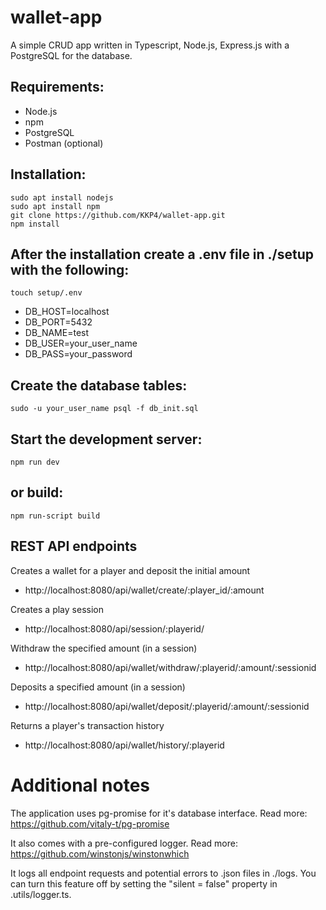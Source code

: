 
# wallet-app

A simple CRUD app written in Typescript, Node.js, Express.js with a PostgreSQL for the database.

## Requirements:
- Node.js
- npm
- PostgreSQL
- Postman (optional)

## Installation:
```
sudo apt install nodejs
sudo apt install npm
git clone https://github.com/KKP4/wallet-app.git
npm install

```
## After the installation create a .env file in ./setup with the following:

```
touch setup/.env
```
- DB_HOST=localhost
- DB_PORT=5432
- DB_NAME=test
- DB_USER=your_user_name
- DB_PASS=your_password

## Create the database tables:

```
sudo -u your_user_name psql -f db_init.sql
```

## Start the development server:
```
npm run dev
```
## or build:

```
npm run-script build
```

## REST API endpoints

Creates a wallet for a player and deposit the initial amount
- http://localhost:8080/api/wallet/create/:player_id/:amount

Creates a play session
- http://localhost:8080/api/session/:playerid/

Withdraw the specified amount (in a session)
- http://localhost:8080/api/wallet/withdraw/:playerid/:amount/:sessionid

Deposits a specified amount (in a session)
- http://localhost:8080/api/wallet/deposit/:playerid/:amount/:sessionid

Returns a player's transaction history
- http://localhost:8080/api/wallet/history/:playerid

# Additional notes
The application uses pg-promise for it's database interface. Read more: https://github.com/vitaly-t/pg-promise

It also comes with a pre-configured logger. Read more: https://github.com/winstonjs/winstonwhich

It logs all endpoint requests and potential errors to .json files in ./logs.
You can turn this feature off by setting the "silent = false" property in .utils/logger.ts.
